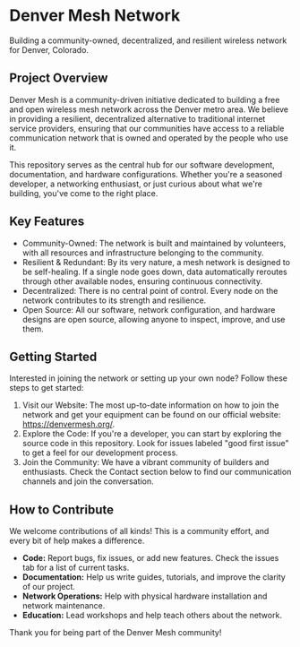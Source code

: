 # Denver Mesh Network
Building a community-owned, decentralized, and resilient wireless network for Denver, Colorado.

## Project Overview
Denver Mesh is a community-driven initiative dedicated to building a free and open wireless mesh network across the Denver metro area. We believe in providing a resilient, decentralized alternative to traditional internet service providers, ensuring that our communities have access to a reliable communication network that is owned and operated by the people who use it.

This repository serves as the central hub for our software development, documentation, and hardware configurations. Whether you're a seasoned developer, a networking enthusiast, or just curious about what we're building, you've come to the right place.

## Key Features
* Community-Owned: The network is built and maintained by volunteers, with all resources and infrastructure belonging to the community.
* Resilient & Redundant: By its very nature, a mesh network is designed to be self-healing. If a single node goes down, data automatically reroutes through other available nodes, ensuring continuous connectivity.
* Decentralized: There is no central point of control. Every node on the network contributes to its strength and resilience.
* Open Source: All our software, network configuration, and hardware designs are open source, allowing anyone to inspect, improve, and use them.

## Getting Started
Interested in joining the network or setting up your own node? Follow these steps to get started:
1. Visit our Website: The most up-to-date information on how to join the network and get your equipment can be found on our official website: https://denvermesh.org/.
1. Explore the Code: If you're a developer, you can start by exploring the source code in this repository. Look for issues labeled "good first issue" to get a feel for our development process.
1. Join the Community: We have a vibrant community of builders and enthusiasts. Check the Contact section below to find our communication channels and join the conversation.

## How to Contribute
We welcome contributions of all kinds! This is a community effort, and every bit of help makes a difference.
* **Code:** Report bugs, fix issues, or add new features. Check the issues tab for a list of current tasks.
* **Documentation:** Help us write guides, tutorials, and improve the clarity of our project.
* **Network Operations:** Help with physical hardware installation and network maintenance.
* **Education:** Lead workshops and help teach others about the network.

Thank you for being part of the Denver Mesh community!
